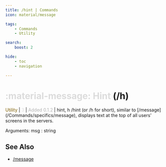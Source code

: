 ```yaml
---
title: /hint | Commands
icon: material/message

tags:
    - Commands
    - Utility

search:
    boost: 2

hide:
    - toc
    - navigation

---
```

# <p style="color: rgb(220,220,220); display: inline;">:material-message: Hint</p> (/h)
<div style="display:inline;">
<p style="color: #7F5F02; display: inline;">Utility</p> | <p style="color: rgb(220,220,220); display: inline;">3</p> | <p style="color: rgb(180,180,180); display: inline;"> Added 0.1.2</p> | hint, h
</div>
/hint (or /h for short), similar to [/message](/Commands/specifics/message), displays text at the top of all users' screens in the servers.

Arguments: msg : string

## See Also
* [/message](/Commands/specifics/message/)